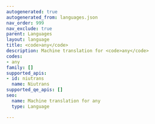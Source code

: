 ```yaml
---
autogenerated: true
autogenerated_from: languages.json
nav_order: 999
nav_exclude: true
parent: Languages
layout: language
title: <code>any</code>
description: Machine translation for <code>any</code>
codes:
- any
family: []
supported_apis:
- id: niutrans
  name: Niutrans
supported_qe_apis: []
seo:
  name: Machine translation for any
  type: Language

---
```


